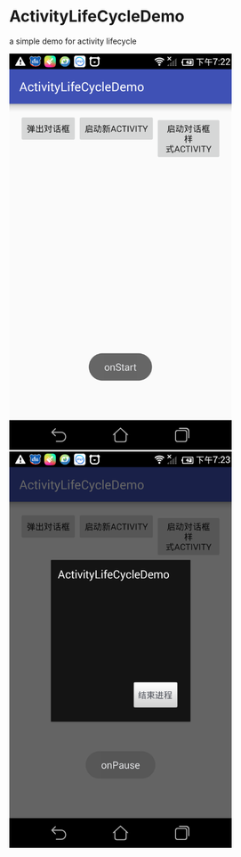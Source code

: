 # ActivityLifeCycleDemo
a simple demo for activity lifecycle

<img src="https://github.com/hippyk/ActivityLifeCycleDemo/blob/master/device-2017-01-07-192251.png" alt="Drawing" width="400px" />
<img src="https://github.com/hippyk/ActivityLifeCycleDemo/blob/master/device-2017-01-07-192349.png" alt="Drawing" width="400px" />
